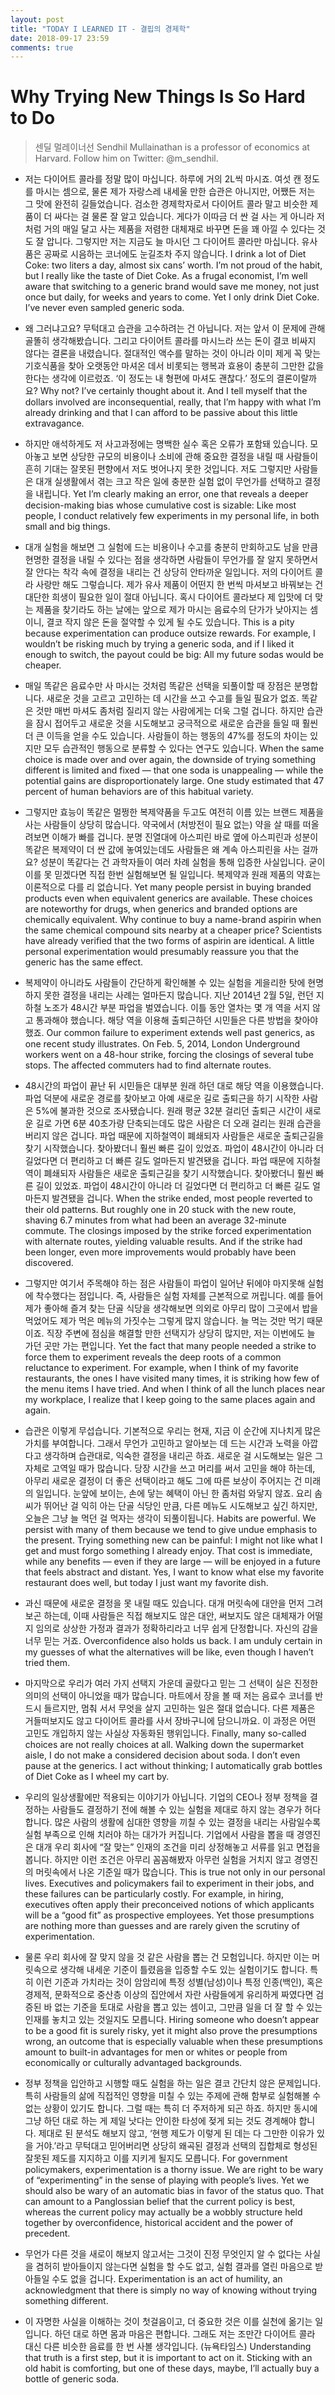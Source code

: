 ```yaml
---
layout: post
title: "TODAY I LEARNED IT - 결핍의 경제학"
date: 2018-09-17 23:59
comments: true
---
```


# Why Trying New Things Is So Hard to Do
> 센딜 멀레이너선
> Sendhil Mullainathan is a professor of economics at Harvard. Follow him on Twitter: @m_sendhil.

* 저는 다이어트 콜라를 정말 많이 마십니다. 하루에 거의 2L씩 마시죠. 여섯 캔 정도를 마시는 셈으로, 물론 제가 자랑스레 내세울 만한 습관은 아니지만, 어쨌든 저는 그 맛에 완전히 길들었습니다. 검소한 경제학자로서 다이어트 콜라 말고 비슷한 제품이 더 싸다는 걸 물론 잘 알고 있습니다. 게다가 이따금 더 싼 걸 사는 게 아니라 저처럼 거의 매일 달고 사는 제품을 저렴한 대체재로 바꾸면 돈을 꽤 아낄 수 있다는 것도 잘 압니다. 그렇지만 저는 지금도 늘 마시던 그 다이어트 콜라만 마십니다. 유사품은 공짜로 시음하는 코너에도 눈길조차 주지 않습니다.
I drink a lot of Diet Coke: two liters a day, almost six cans’ worth. I’m not proud of the habit, but I really like the taste of Diet Coke.
As a frugal economist, I’m well aware that switching to a generic brand would save me money, not just once but daily, for weeks and years to come. Yet I only drink Diet Coke. I’ve never even sampled generic soda.

* 왜 그러냐고요? 무턱대고 습관을 고수하려는 건 아닙니다. 저는 앞서 이 문제에 관해 골똘히 생각해봤습니다. 그리고 다이어트 콜라를 마시느라 쓰는 돈이 결코 비싸지 않다는 결론을 내렸습니다. 절대적인 액수를 말하는 것이 아니라 이미 제게 꼭 맞는 기호식품을 찾아 오랫동안 마셔온 데서 비롯되는 행복과 효용이 충분히 그만한 값을 한다는 생각에 이르렀죠. ‘이 정도는 내 형편에 마셔도 괜찮다.’ 정도의 결론이랄까요?
Why not? I’ve certainly thought about it. And I tell myself that the dollars involved are inconsequential, really, that I’m happy with what I’m already drinking and that I can afford to be passive about this little extravagance.

* 하지만 애석하게도 저 사고과정에는 명백한 실수 혹은 오류가 포함돼 있습니다. 모아놓고 보면 상당한 규모의 비용이나 소비에 관해 중요한 결정을 내릴 때 사람들이 흔히 기대는 잘못된 편향에서 저도 벗어나지 못한 것입니다. 저도 그렇지만 사람들은 대개 실생활에서 겪는 크고 작은 일에 충분한 실험 없이 무언가를 선택하고 결정을 내립니다.
Yet I’m clearly making an error, one that reveals a deeper decision-making bias whose cumulative cost is sizable: Like most people, I conduct relatively few experiments in my personal life, in both small and big things.

* 대개 실험을 해보면 그 실험에 드는 비용이나 수고를 충분히 만회하고도 남을 만큼 현명한 결정을 내릴 수 있다는 점을 생각하면 사람들이 무언가를 잘 알지 못하면서 잘 안다는 착각 속에 결정을 내리는 건 상당히 안타까운 일입니다. 저의 다이어트 콜라 사랑만 해도 그렇습니다. 제가 유사 제품이 어떤지 한 번씩 마셔보고 바꿔보는 건 대단한 희생이 필요한 일이 절대 아닙니다. 혹시 다이어트 콜라보다 제 입맛에 더 맞는 제품을 찾기라도 하는 날에는 앞으로 제가 마시는 음료수의 단가가 낮아지는 셈이니, 결코 작지 않은 돈을 절약할 수 있게 될 수도 있습니다.
This is a pity because experimentation can produce outsize rewards. For example, I wouldn’t be risking much by trying a generic soda, and if I liked it enough to switch, the payout could be big: All my future sodas would be cheaper.

* 매일 똑같은 음료수만 사 마시는 것처럼 똑같은 선택을 되풀이할 때 장점은 분명합니다. 새로운 것을 고르고 고민하는 데 시간을 쓰고 수고를 들일 필요가 없죠. 똑같은 것만 매번 마셔도 좀처럼 질리지 않는 사람에게는 더욱 그럴 겁니다. 하지만 습관을 잠시 접어두고 새로운 것을 시도해보고 궁극적으로 새로운 습관을 들일 때 훨씬 더 큰 이득을 얻을 수도 있습니다. 사람들이 하는 행동의 47%를 정도의 차이는 있지만 모두 습관적인 행동으로 분류할 수 있다는 연구도 있습니다.
When the same choice is made over and over again, the downside of trying something different is limited and fixed — that one soda is unappealing — while the potential gains are disproportionately large. One study estimated that 47 percent of human behaviors are of this habitual variety.

* 그렇지만 효능이 똑같은 멀쩡한 복제약품을 두고도 여전히 이름 있는 브랜드 제품을 사는 사람들이 상당히 많습니다. 약국에서 (처방전이 필요 없는) 약을 살 때를 떠올려보면 이해가 빠를 겁니다. 분명 진열대에 아스피린 바로 옆에 아스피린과 성분이 똑같은 복제약이 더 싼 값에 놓여있는데도 사람들은 왜 계속 아스피린을 사는 걸까요? 성분이 똑같다는 건 과학자들이 여러 차례 실험을 통해 입증한 사실입니다. 굳이 이를 못 믿겠다면 직접 한번 실험해보면 될 일입니다. 복제약과 원래 제품의 약효는 이론적으로 다를 리 없습니다.
Yet many people persist in buying branded products even when equivalent generics are available. These choices are noteworthy for drugs, when generics and branded options are chemically equivalent. Why continue to buy a name-brand aspirin when the same chemical compound sits nearby at a cheaper price? Scientists have already verified that the two forms of aspirin are identical. A little personal experimentation would presumably reassure you that the generic has the same effect.

* 복제약이 아니라도 사람들이 간단하게 확인해볼 수 있는 실험을 게을리한 탓에 현명하지 못한 결정을 내리는 사례는 얼마든지 많습니다. 지난 2014년 2월 5일, 런던 지하철 노조가 48시간 부분 파업을 벌였습니다. 이틀 동안 열차는 몇 개 역을 서지 않고 통과해야 했습니다. 해당 역을 이용해 출퇴근하던 시민들은 다른 방법을 찾아야 했죠.
Our common failure to experiment extends well past generics, as one recent study illustrates. On Feb. 5, 2014, London Underground workers went on a 48-hour strike, forcing the closings of several tube stops. The affected commuters had to find alternate routes.

* 48시간의 파업이 끝난 뒤 시민들은 대부분 원래 하던 대로 해당 역을 이용했습니다. 파업 덕분에 새로운 경로를 찾아보고 아예 새로운 길로 출퇴근을 하기 시작한 사람은 5%에 불과한 것으로 조사됐습니다. 원래 평균 32분 걸리던 출퇴근 시간이 새로운 길로 가면 6분 40초가량 단축되는데도 많은 사람은 더 오래 걸리는 원래 습관을 버리지 않은 겁니다. 파업 때문에 지하철역이 폐쇄되자 사람들은 새로운 출퇴근길을 찾기 시작했습니다. 찾아봤더니 훨씬 빠른 길이 있었죠. 파업이 48시간이 아니라 더 길었다면 더 편리하고 더 빠른 길도 얼마든지 발견됐을 겁니다. 파업 때문에 지하철역이 폐쇄되자 사람들은 새로운 출퇴근길을 찾기 시작했습니다. 찾아봤더니 훨씬 빠른 길이 있었죠. 파업이 48시간이 아니라 더 길었다면 더 편리하고 더 빠른 길도 얼마든지 발견됐을 겁니다.
When the strike ended, most people reverted to their old patterns. But roughly one in 20 stuck with the new route, shaving 6.7 minutes from what had been an average 32-minute commute. The closings imposed by the strike forced experimentation with alternate routes, yielding valuable results. And if the strike had been longer, even more improvements would probably have been discovered.

* 그렇지만 여기서 주목해야 하는 점은 사람들이 파업이 일어난 뒤에야 마지못해 실험에 착수했다는 점입니다. 즉, 사람들은 실험 자체를 근본적으로 꺼립니다. 예를 들어 제가 좋아해 즐겨 찾는 단골 식당을 생각해보면 의외로 아무리 많이 그곳에서 밥을 먹었어도 제가 먹은 메뉴의 가짓수는 그렇게 많지 않습니다. 늘 먹는 것만 먹기 때문이죠. 직장 주변에 점심을 해결할 만한 선택지가 상당히 많지만, 저는 이번에도 늘 가던 곳만 가는 편입니다.
Yet the fact that many people needed a strike to force them to experiment reveals the deep roots of a common reluctance to experiment. For example, when I think of my favorite restaurants, the ones I have visited many times, it is striking how few of the menu items I have tried. And when I think of all the lunch places near my workplace, I realize that I keep going to the same places again and again.

* 습관은 이렇게 무섭습니다. 기본적으로 우리는 현재, 지금 이 순간에 지나치게 많은 가치를 부여합니다. 그래서 무언가 고민하고 알아보는 데 드는 시간과 노력을 아깝다고 생각하며 습관대로, 익숙한 결정을 내리곤 하죠. 새로운 걸 시도해보는 일은 그 자체로 고역일 때가 많습니다. 당장 시간을 쓰고 머리를 써서 고민을 해야 하는데, 아무리 새로운 결정이 더 좋은 선택이라고 해도 그에 따른 보상이 주어지는 건 미래의 일입니다. 눈앞에 보이는, 손에 닿는 혜택이 아닌 한 좀처럼 와닿지 않죠. 요리 솜씨가 뛰어난 걸 익히 아는 단골 식당인 만큼, 다른 메뉴도 시도해보고 싶긴 하지만, 오늘은 그냥 늘 먹던 걸 먹자는 생각이 되풀이됩니다.
Habits are powerful. We persist with many of them because we tend to give undue emphasis to the present. Trying something new can be painful: I might not like what I get and must forgo something I already enjoy. That cost is immediate, while any benefits — even if they are large — will be enjoyed in a future that feels abstract and distant. Yes, I want to know what else my favorite restaurant does well, but today I just want my favorite dish.

* 과신 때문에 새로운 결정을 못 내릴 때도 있습니다. 대개 머릿속에 대안을 먼저 그려보곤 하는데, 이때 사람들은 직접 해보지도 않은 대안, 써보지도 않은 대체재가 어떨지 임의로 상상한 가정과 결과가 정확하리라고 너무 쉽게 단정합니다. 자신의 감을 너무 믿는 거죠.
Overconfidence also holds us back. I am unduly certain in my guesses of what the alternatives will be like, even though I haven’t tried them.

* 마지막으로 우리가 여러 가지 선택지 가운데 골랐다고 믿는 그 선택이 실은 진정한 의미의 선택이 아니었을 때가 많습니다. 마트에서 장을 볼 때 저는 음료수 코너를 반드시 들르지만, 멈춰 서서 무엇을 살지 고민하는 일은 절대 없습니다. 다른 제품은 거들떠보지도 않고 다이어트 콜라를 사서 장바구니에 담으니까요. 이 과정은 어떤 고민도 개입하지 않는 사실상 자동화된 행위입니다.
Finally, many so-called choices are not really choices at all. Walking down the supermarket aisle, I do not make a considered decision about soda. I don’t even pause at the generics. I act without thinking; I automatically grab bottles of Diet Coke as I wheel my cart by.

* 우리의 일상생활에만 적용되는 이야기가 아닙니다. 기업의 CEO나 정부 정책을 결정하는 사람들도 결정하기 전에 해볼 수 있는 실험을 제대로 하지 않는 경우가 허다합니다. 많은 사람의 생활에 심대한 영향을 끼칠 수 있는 결정을 내리는 사람일수록 실험 부족으로 인해 치러야 하는 대가가 커집니다. 기업에서 사람을 뽑을 때 경영진은 대개 우리 회사에 “잘 맞는” 인재의 조건을 미리 상정해놓고 서류를 읽고 면접을 봅니다. 하지만 이런 조건은 아무리 꼼꼼해봤자 아무런 실험을 거치지 않고 경영진의 머릿속에서 나온 기준일 때가 많습니다.
This is true not only in our personal lives. Executives and policymakers fail to experiment in their jobs, and these failures can be particularly costly. For example, in hiring, executives often apply their preconceived notions of which applicants will be a “good fit” as prospective employees. Yet those presumptions are nothing more than guesses and are rarely given the scrutiny of experimentation.

* 물론 우리 회사에 잘 맞지 않을 것 같은 사람을 뽑는 건 모험입니다. 하지만 이는 머릿속으로 생각해 내세운 기준이 틀렸음을 입증할 수도 있는 실험이기도 합니다. 특히 이런 기준과 가치라는 것이 암암리에 특정 성별(남성)이나 특정 인종(백인), 혹은 경제적, 문화적으로 중산층 이상의 집안에서 자란 사람들에게 유리하게 짜였다면 검증된 바 없는 기준을 토대로 사람을 뽑고 있는 셈이고, 그만큼 일을 더 잘 할 수 있는 인재를 놓치고 있는 것일지도 모릅니다.
Hiring someone who doesn’t appear to be a good fit is surely risky, yet it might also prove the presumptions wrong, an outcome that is especially valuable when these presumptions amount to built-in advantages for men or whites or people from economically or culturally advantaged backgrounds.

* 정부 정책을 입안하고 시행할 때도 실험을 하는 일은 결코 간단치 않은 문제입니다. 특히 사람들의 삶에 직접적인 영향을 미칠 수 있는 주제에 관해 함부로 실험해볼 수 없는 상황이 있기도 합니다. 그럴 때는 특히 더 주저하게 되곤 하죠. 하지만 동시에 그냥 하던 대로 하는 게 제일 낫다는 안이한 타성에 젖게 되는 것도 경계해야 합니다. 제대로 된 분석도 해보지 않고, ‘현행 제도가 이렇게 된 데는 다 그만한 이유가 있을 거야.’라고 무턱대고 믿어버리면 상당히 왜곡된 결정과 선택의 집합체로 형성된 잘못된 제도를 지지하고 이를 지키게 될지도 모릅니다.
For government policymakers, experimentation is a thorny issue. We are right to be wary of “experimenting” in the sense of playing with people’s lives. Yet we should also be wary of an automatic bias in favor of the status quo. That can amount to a Panglossian belief that the current policy is best, whereas the current policy may actually be a wobbly structure held together by overconfidence, historical accident and the power of precedent.

* 무언가 다른 것을 새로이 해보지 않고서는 그것이 진정 무엇인지 알 수 없다는 사실을 겸허히 받아들이지 않는다면 실험을 할 수도 없고, 실험 결과를 열린 마음으로 받아들일 수도 없을 겁니다.
Experimentation is an act of humility, an acknowledgment that there is simply no way of knowing without trying something different.

* 이 자명한 사실을 이해하는 것이 첫걸음이고, 더 중요한 것은 이를 실천에 옮기는 일입니다. 하던 대로 하면 몸과 마음은 편합니다. 그래도 저는 조만간 다이어트 콜라 대신 다른 비슷한 음료를 한 번 사볼 생각입니다. (뉴욕타임스)
Understanding that truth is a first step, but it is important to act on it. Sticking with an old habit is comforting, but one of these days, maybe, I’ll actually buy a bottle of generic soda.

